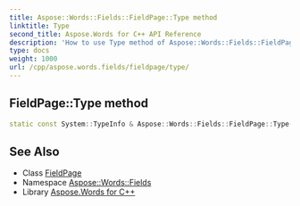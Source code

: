 ```yaml
---
title: Aspose::Words::Fields::FieldPage::Type method
linktitle: Type
second_title: Aspose.Words for C++ API Reference
description: 'How to use Type method of Aspose::Words::Fields::FieldPage class in C++.'
type: docs
weight: 1000
url: /cpp/aspose.words.fields/fieldpage/type/
---
```

## FieldPage::Type method




```cpp
static const System::TypeInfo & Aspose::Words::Fields::FieldPage::Type()
```

## See Also

* Class [FieldPage](../)
* Namespace [Aspose::Words::Fields](../../)
* Library [Aspose.Words for C++](../../../)
